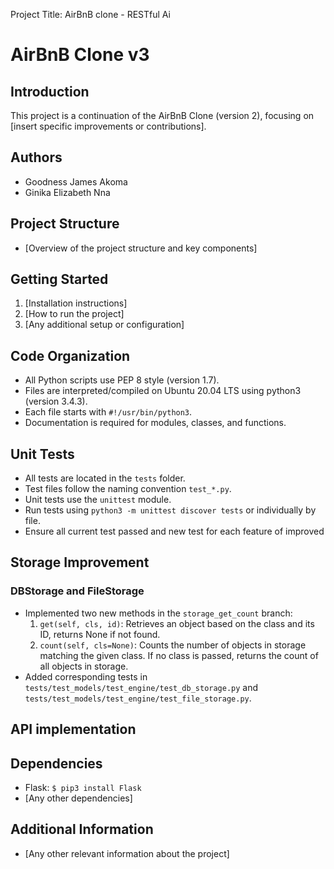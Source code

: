 Project Title: AirBnB clone - RESTful Ai

# AirBnB Clone v3

## Introduction
This project is a continuation of the AirBnB Clone (version 2), focusing on [insert specific improvements or contributions].

## Authors
- Goodness James Akoma
- Ginika Elizabeth Nna

## Project Structure
- [Overview of the project structure and key components]

## Getting Started
1. [Installation instructions]
2. [How to run the project]
3. [Any additional setup or configuration]

## Code Organization
- All Python scripts use PEP 8 style (version 1.7).
- Files are interpreted/compiled on Ubuntu 20.04 LTS using python3 (version 3.4.3).
- Each file starts with `#!/usr/bin/python3`.
- Documentation is required for modules, classes, and functions.

## Unit Tests
- All tests are located in the `tests` folder.
- Test files follow the naming convention `test_*.py`.
- Unit tests use the `unittest` module.
- Run tests using `python3 -m unittest discover tests` or individually by file.
- Ensure all current test passed and new test for each feature of improved

## Storage Improvement
### DBStorage and FileStorage
- Implemented two new methods in the `storage_get_count` branch:
  1. `get(self, cls, id)`: Retrieves an object based on the class and its ID, returns None if not found.
  2. `count(self, cls=None)`: Counts the number of objects in storage matching the given class. If no class is passed, returns the count of all objects in storage.
- Added corresponding tests in `tests/test_models/test_engine/test_db_storage.py` and `tests/test_models/test_engine/test_file_storage.py`.

## API implementation

## Dependencies
- Flask: `$ pip3 install Flask`
- [Any other dependencies]

## Additional Information
- [Any other relevant information about the project]


